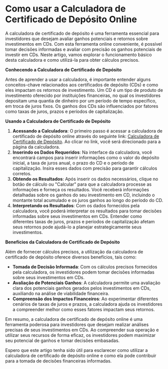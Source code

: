 Como usar a Calculadora de Certificado de Depósito Online
=========================================================

A calculadora de certificado de depósito é uma ferramenta essencial para investidores que desejam avaliar ganhos potenciais e retornos sobre investimentos em CDs. Com esta ferramenta online conveniente, é possível tomar decisões informadas e avaliar com precisão os ganhos potenciais de investir em CDs. Neste artigo, vamos explorar o funcionamento básico desta calculadora e como utilizá-la para obter cálculos precisos.

**Conhecendo a Calculadora de Certificado de Depósito**

Antes de aprender a usar a calculadora, é importante entender alguns conceitos-chave relacionados aos certificados de depósito (CDs) e como eles impactam os retornos de investimento. Um CD é um tipo de produto de investimento oferecido por instituições financeiras, no qual os investidores depositam uma quantia de dinheiro por um período de tempo específico, em troca de juros fixos. Os ganhos dos CDs são influenciados por fatores como taxas de juros, prazos e períodos de capitalização.

**Usando a Calculadora de Certificado de Depósito**

1. **Acessando a Calculadora**: O primeiro passo é acessar a calculadora de certificado de depósito online através do seguinte link: [Calculadora de Certificado de Depósito](https://www.onlinecalculatorsfree.com/pt/financial/certificate-deposit-calculator.html). Ao clicar no link, você será direcionado para a página da calculadora.
2. **Inserindo os Dados Requeridos**: Na interface da calculadora, você encontrará campos para inserir informações como o valor do depósito inicial, a taxa de juros anual, o prazo do CD e o período de capitalização. Insira esses dados com precisão para garantir cálculos corretos.
3. **Obtendo os Resultados**: Após inserir os dados necessários, clique no botão de cálculo ou "Calcular" para que a calculadora processe as informações e forneça os resultados. Você receberá informações detalhadas sobre os ganhos do seu investimento em CD, incluindo o montante total acumulado e os juros ganhos ao longo do período do CD.
4. **Interpretando os Resultados**: Com os dados fornecidos pela calculadora, você poderá interpretar os resultados para tomar decisões informadas sobre seus investimentos em CDs. Entender como diferentes taxas de juros, prazos e períodos de capitalização afetam seus retornos pode ajudá-lo a planejar estrategicamente seus investimentos.

**Benefícios da Calculadora de Certificado de Depósito**

Além de fornecer cálculos precisos, a utilização da calculadora de certificado de depósito oferece diversos benefícios, tais como:

- **Tomada de Decisão Informada**: Com os cálculos precisos fornecidos pela calculadora, os investidores podem tomar decisões informadas sobre seus investimentos em CDs.
- **Avaliação de Potenciais Ganhos**: A calculadora permite uma avaliação clara dos potenciais ganhos gerados pelos investimentos em CDs, auxiliando na análise de viabilidade financeira.
- **Compreensão dos Impactos Financeiros**: Ao experimentar diferentes cenários de taxas de juros e prazos, a calculadora ajuda os investidores a compreender melhor como esses fatores impactam seus retornos.

Em resumo, a calculadora de certificado de depósito online é uma ferramenta poderosa para investidores que desejam realizar análises precisas de seus investimentos em CDs. Ao compreender sua operação e utilizar seus recursos de forma eficaz, os investidores podem maximizar seu potencial de ganhos e tomar decisões embasadas.

Espero que este artigo tenha sido útil para esclarecer como utilizar a calculadora de certificado de depósito online e como ela pode contribuir para a tomada de decisões financeiras informadas.